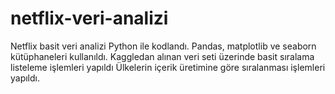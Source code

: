 # netflix-veri-analizi
Netflix basit veri analizi
Python ile kodlandı.
Pandas, matplotlib ve seaborn kütüphaneleri kullanıldı.
Kaggledan alınan veri seti üzerinde basit sıralama listeleme işlemleri yapıldı
Ülkelerin içerik üretimine göre sıralanması işlemleri yapıldı.
